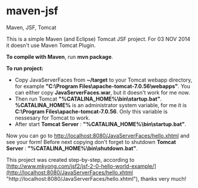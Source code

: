 maven-jsf
=========

Maven, JSF, Tomcat

This is a simple Maven (and Eclipse) Tomcat JSF project. For 03 NOV 2014 it doesn't use Maven Tomcat Plugin.

**To compile with Maven**, run **mvn package**.

**To run project:**
- Copy JavaServerFaces from **~/target** to your Tomcat webapp directory, for example **"C:\Program Files\apache-tomcat-7.0.56\webapps"**. You can either copy **JavaServerFaces.war**, but it doesn't work for me now.
- Then run Tomcat **<windows>"%CATALINA_HOME%\bin\startup.bat"</windows>**. **%CATALINA_HOME%** is an administrator system variable, for me it is **C:\Program Files\apache-tomcat-7.0.56**. Only this variable is nessesary for Tomcat to work.
- After start **Tomcat Server** : **"%CATALINA_HOME%\bin\startup.bat"**.

Now you can go to [http://localhost:8080/JavaServerFaces/hello.xhtml](http://localhost:8080/JavaServerFaces/hello.xhtml "http://localhost:8080/JavaServerFaces/hello.xhtml") and see your form! Before next copying don't forget to shutdown **Tomcat Server** : **"%CATALINA_HOME%\bin\shutdown.bat"**.

This project was created step-by-step, according to [http://www.mkyong.com/jsf2/jsf-2-0-hello-world-example/](http://localhost:8080/JavaServerFaces/hello.xhtml "http://localhost:8080/JavaServerFaces/hello.xhtml"), thanks very much!
